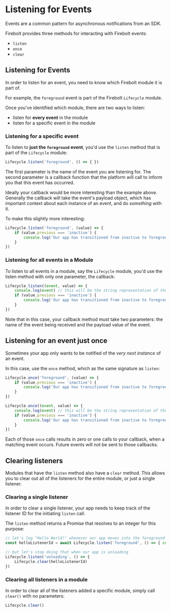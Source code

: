 # Listening for Events 

Events are a common pattern for asynchronous notifications from an SDK.

Firebolt provides three methods for interacting with Firebolt events:

- `listen`
- `once`
- `clear`

## Listening for Events
In order to listen for an event, you need to know which Firebolt module it is part of.

For example, the `foreground` event is part of the Firebolt `Lifecycle` module.

Once you've identified which module, there are two ways to listen:

- listen for **every event** in the module
- listen for a specific event in the module

### Listening for a specific event
To listen to **just the `foreground` event**, you'd use the `listen` method that is part of the `Lifecycle` module:

```javascript
Lifecycle.listen('foreground', () => { })    
```

The first parameter is the name of the event you are listening for. The second parameter is a callback function that the platform will call to inform you that this event has occurred.

Ideally your callback would be more interesting than the example above. Generally the callback will take the event's payload object, which has important context about each instance of an event, and do _something_ with it.

To make this slightly more interesting:

```javascript
Lifecycle.listen('foreground', (value) => {
    if (value.previous === 'inactive') {
        console.log('Our app has transitioned from inactive to foreground!')
    }
})
```

### Listening for all events in a Module
To listen to all events in a module, say the `Lifecycle` module, you'd use the listen method with only one parameter, the callback:

```javascript
Lifecycle.listen((event, value) => {
    console.log(event) // this will be the string representation of the lifecycle state we just entered
    if (value.previous === 'inactive') {
        console.log('Our app has transitioned from inactive to foreground!')
    }
})
```

Note that in this case, your callback method must take two parameters: the name of the event being received and the payload value of the event.

## Listening for an event just once
Sometimes your app only wants to be notified of the *very next instance* of an event.

In this case, use the `once` method, which as the same signature as `listen`:

```javascript
Lifecycle.once('foreground', (value) => {
    if (value.previous === 'inactive') {
        console.log('Our app has transitioned from inactive to foreground!')
    }
})

Lifecycle.once((event, value) => {
    console.log(event) // this will be the string representation of the lifecycle state we just entered
    if (value.previous === 'inactive') {
        console.log('Our app has transitioned from inactive to foreground!')
    }
})
```

Each of those `once` calls results in zero or one calls to your callback, when a matching event occurs. Future events will not be sent to those callbacks. 

## Clearing listeners
Modules that have the `listen` method also have a `clear` method. This allows you to clear out all of the listeners for the entire module, or just a single listener.

### Clearing a single listener
In order to clear a single listener, your app needs to keep track of the listener ID for the initiating `listen` call.

The `listen` method returns a Promise that resolves to an integer for this purpose:

```javascript
// let's log "Hello World!" whenever our app moves into the foreground
const helloListenerId = await Lifecycle.listen('foreground', () => { console.log("Hello World!")})

// but let's stop doing that when our app is unloading
Lifecycle.listen('unloading', () => {
    Lifecycle.clear(helloListenerId)
})
```

### Clearing all listeners in a module
In order to clear all of the listeners added a specific module, simply call `clear()` with no parameters:

```javascript
Lifecycle.clear()
```

